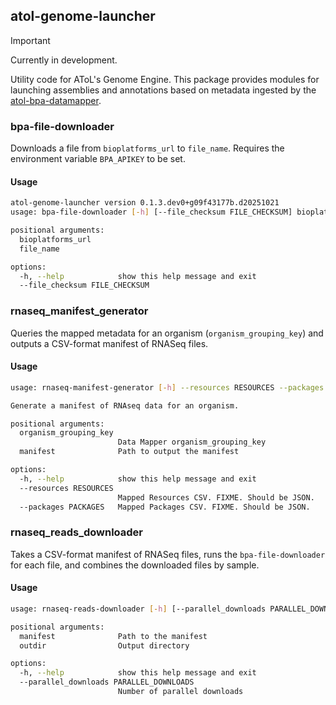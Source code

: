 ## atol-genome-launcher

> [!IMPORTANT]
>
> Currently in development.

Utility code for AToL's Genome Engine. This package provides modules for
launching assemblies and annotations based on metadata ingested by the
[atol-bpa-datamapper](github.com/TomHarrop/atol-bpa-datamapper).

### bpa-file-downloader

Downloads a file from `bioplatforms_url` to `file_name`. Requires the
environment variable `BPA_APIKEY` to be set.

#### Usage

```bash
atol-genome-launcher version 0.1.3.dev0+g09f43177b.d20251021
usage: bpa-file-downloader [-h] [--file_checksum FILE_CHECKSUM] bioplatforms_url file_name

positional arguments:
  bioplatforms_url
  file_name

options:
  -h, --help            show this help message and exit
  --file_checksum FILE_CHECKSUM
```

### rnaseq_manifest_generator

Queries the mapped metadata for an organism (`organism_grouping_key`) and
outputs a CSV-format manifest of RNASeq files.

#### Usage

```bash
usage: rnaseq-manifest-generator [-h] --resources RESOURCES --packages PACKAGES organism_grouping_key manifest

Generate a manifest of RNAseq data for an organism.

positional arguments:
  organism_grouping_key
                        Data Mapper organism_grouping_key
  manifest              Path to output the manifest

options:
  -h, --help            show this help message and exit
  --resources RESOURCES
                        Mapped Resources CSV. FIXME. Should be JSON.
  --packages PACKAGES   Mapped Packages CSV. FIXME. Should be JSON.
```

### rnaseq_reads_downloader

Takes a CSV-format manifest of RNASeq files, runs the `bpa-file-downloader` for
each file, and combines the downloaded files by sample.

#### Usage

```bash
usage: rnaseq-reads-downloader [-h] [--parallel_downloads PARALLEL_DOWNLOADS] manifest outdir

positional arguments:
  manifest              Path to the manifest
  outdir                Output directory

options:
  -h, --help            show this help message and exit
  --parallel_downloads PARALLEL_DOWNLOADS
                        Number of parallel downloads
```
